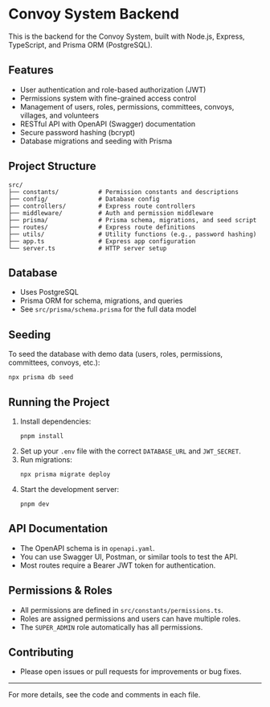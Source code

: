 # Convoy System Backend

This is the backend for the Convoy System, built with Node.js, Express, TypeScript, and Prisma ORM (PostgreSQL).

## Features
- User authentication and role-based authorization (JWT)
- Permissions system with fine-grained access control
- Management of users, roles, permissions, committees, convoys, villages, and volunteers
- RESTful API with OpenAPI (Swagger) documentation
- Secure password hashing (bcrypt)
- Database migrations and seeding with Prisma

## Project Structure
```
src/
├── constants/           # Permission constants and descriptions
├── config/              # Database config
├── controllers/         # Express route controllers
├── middleware/          # Auth and permission middleware
├── prisma/              # Prisma schema, migrations, and seed script
├── routes/              # Express route definitions
├── utils/               # Utility functions (e.g., password hashing)
├── app.ts               # Express app configuration
└── server.ts            # HTTP server setup
```

## Database
- Uses PostgreSQL
- Prisma ORM for schema, migrations, and queries
- See `src/prisma/schema.prisma` for the full data model

## Seeding
To seed the database with demo data (users, roles, permissions, committees, convoys, etc.):

```
npx prisma db seed
```

## Running the Project
1. Install dependencies:
   ```
   pnpm install
   ```
2. Set up your `.env` file with the correct `DATABASE_URL` and `JWT_SECRET`.
3. Run migrations:
   ```
   npx prisma migrate deploy
   ```
4. Start the development server:
   ```
   pnpm dev
   ```

## API Documentation
- The OpenAPI schema is in `openapi.yaml`.
- You can use Swagger UI, Postman, or similar tools to test the API.
- Most routes require a Bearer JWT token for authentication.

## Permissions & Roles
- All permissions are defined in `src/constants/permissions.ts`.
- Roles are assigned permissions and users can have multiple roles.
- The `SUPER_ADMIN` role automatically has all permissions.

## Contributing
- Please open issues or pull requests for improvements or bug fixes.

---

For more details, see the code and comments in each file.